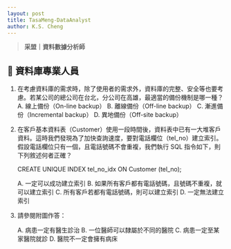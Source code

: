 ```yaml
---
layout: post
title: TasaMeng-DataAnalyst
author: K.S. Cheng
---
```


> **采盟｜資料數據分析師**

## 🧩 資料庫專業人員

1. 在考慮資料庫的需求時，除了使用者的需求外，資料庫的完整、安全等也要考慮。若某公司的總公司在台北，分公司在高雄，最適當的備份機制是哪一種？
   A. 線上備份（On-line backup）
   B. 離線備份（Off-line backup）
   C. 漸進備份（Incremental backup）
   D. 異地備份（Off-site backup）

   
2. 在客戶基本資料表（Customer）使用一段時間後，資料表中已有一大堆客戶資料。這時我們發現為了加快查詢速度，要對電話欄位（tel_no）建立索引。假設電話欄位只有一個，且電話號碼不會重複，我們執行 SQL 指令如下，則下列敘述何者正確？

   CREATE UNIQUE INDEX tel_no_idx ON Customer (tel_no);

   A. 一定可以成功建立索引
   B. 如果所有客戶都有電話號碼，且號碼不重複，就可以建立索引
   C. 所有客戶若都有電話號碼，則可以建立索引
   D. 一定無法建立索引

   
3. 請參閱附圖作答：

   A. 病患一定有醫生診治
   B. 一位醫師可以隸屬於不同的醫院
   C. 病患一定至某家醫院就診
   D. 醫院不一定會擁有病床
